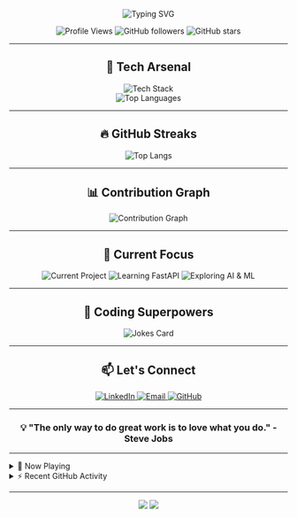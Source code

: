 <div align="center">
  <img src="https://readme-typing-svg.herokuapp.com?font=Fira+Code&size=30&duration=3000&pause=1000&color=00FF00&center=true&vCenter=true&width=600&lines=Hello%2C+World!+I'm+Zaid;Full-Stack+Developer;AI+Enthusiast;Problem+Solver;Welcome+to+my+GitHub!" alt="Typing SVG" />
</div>

<p align="center">
  <img src="https://komarev.com/ghpvc/?username=zaid-commits&color=blueviolet&style=flat-square&label=Profile+Views" alt="Profile Views" />
  <img src="https://img.shields.io/github/followers/zaid-commits?style=social" alt="GitHub followers" />
  <img src="https://img.shields.io/github/stars/zaid-commits?style=social" alt="GitHub stars" />
</p>

---

<h2 align="center">🚀 Tech Arsenal</h2>

<div align="center">
  <img src="https://skillicons.dev/icons?i=html,css,js,ts,react,nodejs,express,python,fastapi,git,docker,tensorflow,mongodb,mysql,cpp,java&perline=8" alt="Tech Stack" />
</div>

<div align="center">
  <img src="https://github-readme-stats.vercel.app/api/top-langs/?username=zaid-commits&layout=compact&theme=radical&langs_count=8" alt="Top Languages" />
</div>

---

<h2 align="center">🔥 GitHub Streaks</h2>

<div align="center">
  <img src="https://github-readme-stats.vercel.app/api/top-langs/?username=zaid-commits&layout=compact&theme=radical&hide_border=true" alt="Top Langs" />
</div>

---

<h2 align="center">📊 Contribution Graph</h2>

<div align="center">
  <img src="https://github-readme-activity-graph.vercel.app/graph?username=zaid-commits&theme=react-dark&hide_border=true" alt="Contribution Graph" />
</div>

---

<h2 align="center">🔭 Current Focus</h2>

<div align="center">
  <img src="https://img.shields.io/badge/Project-sniffer!-ff69b4?style=for-the-badge" alt="Current Project" />
  <img src="https://img.shields.io/badge/Learning-FastAPI-009688?style=for-the-badge&logo=fastapi" alt="Learning FastAPI" />
  <img src="https://img.shields.io/badge/Exploring-AI%20%26%20ML-3776AB?style=for-the-badge&logo=python" alt="Exploring AI & ML" />
</div>

---

<h2 align="center">🌟 Coding Superpowers</h2>

<div align="center">
  <img src="https://readme-jokes.vercel.app/api?theme=radical" alt="Jokes Card" />
</div>

---

<h2 align="center">📫 Let's Connect</h2>

<div align="center">
  <a href="https://www.linkedin.com/in/zaidrakhange/">
    <img src="https://img.shields.io/badge/LinkedIn-0077B5?style=for-the-badge&logo=linkedin&logoColor=white" alt="LinkedIn" />
  </a>
  <a href="mailto:engineering.zaidrakhange@gmail.com">
    <img src="https://img.shields.io/badge/Email-D14836?style=for-the-badge&logo=gmail&logoColor=white" alt="Email" />
  </a>
  <a href="https://github.com/zaid-commits">
    <img src="https://img.shields.io/badge/GitHub-100000?style=for-the-badge&logo=github&logoColor=white" alt="GitHub" />
  </a>
</div>

---

<div align="center">
  <h3>💡 "The only way to do great work is to love what you do." - Steve Jobs</h3>
</div>

---

<details>
<summary>🎵 Now Playing</summary>
<div align="center">
  <a href="https://open.spotify.com/user/3134l6ilprdkst27wkyu2injbaku?si=cL_vLCK1Q76FHkynygBE1A">
    <img src="https://open.spotify.com/user/3134l6ilprdkst27wkyu2injbaku?si=cL_vLCK1Q76FHkynygBE1A" alt="Spotify Now Playing" width="350" />
  </a>
</div>
</details>

<details>
<summary>⚡ Recent GitHub Activity</summary>

<!--START_SECTION:activity-->
1. 🎉 Merged PR [#123](https://github.com/zaid-commits/repo/pull/123) in [zaid-commits/repo](https://github.com/zaid-commits/repo)
2. 💪 Opened PR [#456](https://github.com/zaid-commits/repo/pull/456) in [zaid-commits/repo](https://github.com/zaid-commits/repo)
3. 🗣 Commented on [#789](https://github.com/zaid-commits/repo/issues/789) in [zaid-commits/repo](https://github.com/zaid-commits/repo)
<!--END_SECTION:activity-->

</details>

---

<div align="center">
  <img src="https://forthebadge.com/images/badges/built-with-love.svg" />
  <img src="https://forthebadge.com/images/badges/powered-by-coffee.svg" />
</div>
